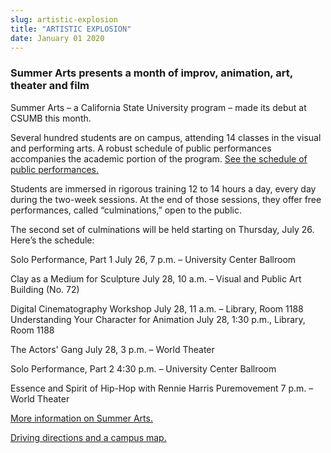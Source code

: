 ```yaml
---
slug: artistic-explosion
title: "ARTISTIC EXPLOSION"
date: January 01 2020
---
```


<h3>Summer Arts presents a month of improv, animation, art, theater and film</h3><p>Summer Arts – a California State University program – made its debut at CSUMB this month.
</p><p>Several hundred students are on campus, attending 14 classes in the visual and performing arts. A robust schedule of public performances accompanies the academic portion of the program. <a href="http://www.csusummerarts.org/public_events_calendar_2012/">See the schedule of public performances.</a>
</p><p>Students are immersed in rigorous training 12 to 14 hours a day, every day during the two-week sessions. At the end of those sessions, they offer free performances, called “culminations,” open to the public.
</p><p>The second set of culminations will be held starting on Thursday, July 26. Here’s the schedule:
</p><p>Solo Performance, Part 1 July 26, 7 p.m. – University Center Ballroom
</p><p>Clay as a Medium for Sculpture July 28, 10 a.m. – Visual and Public Art Building (No. 72)
</p><p>Digital Cinematography Workshop  July 28, 11 a.m. – Library, Room 1188 Understanding Your Character for Animation July 28, 1:30 p.m., Library, Room 1188
</p><p>The Actors' Gang July 28, 3 p.m. – World Theater
</p><p>Solo Performance, Part 2 4:30 p.m. – University Center Ballroom
</p><p>Essence and Spirit of Hip-Hop with Rennie Harris Puremovement 7 p.m. – World Theater
</p><p><a href="http://www.csusummerarts.org/index.shtml">More information on Summer Arts.</a>
</p><p><a href="http://csumb.edu/map">Driving directions and a campus map.</a>  
</p>
